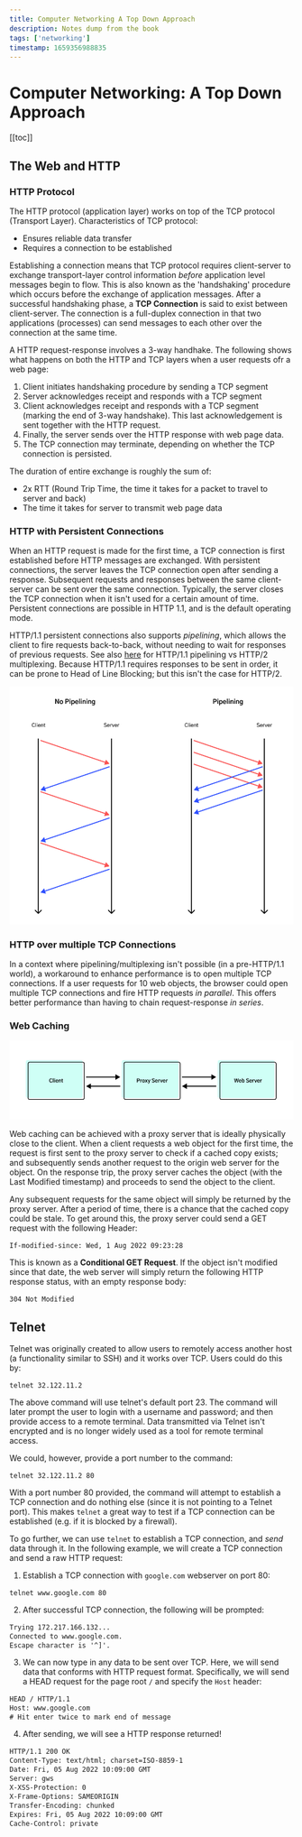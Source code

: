 ```yaml
---
title: Computer Networking A Top Down Approach
description: Notes dump from the book
tags: ['networking']
timestamp: 1659356988835
---
```


# Computer Networking: A Top Down Approach

[[toc]]

## The Web and HTTP

### HTTP Protocol

The HTTP protocol (application layer) works on top of the TCP protocol (Transport Layer). Characteristics of TCP protocol:

- Ensures reliable data transfer
- Requires a connection to be established

Establishing a connection means that TCP protocol requires client-server to exchange transport-layer control information _before_ application level messages begin to flow. This is also known as the 'handshaking' procedure which occurs before the exchange of application messages. After a successful handshaking phase, a **TCP Connection** is said to exist between client-server. The connection is a full-duplex connection in that two applications (processes) can send messages to each other over the connection at the same time.

A HTTP request-response involves a 3-way handhake. The following shows what happens on both the HTTP and TCP layers when a user requests ofr a web page:

1. Client initiates handshaking procedure by sending a TCP segment
2. Server acknowledges receipt and responds with a TCP segment
3. Client acknowledges receipt and responds with a TCP segment (marking the end of 3-way handshake). This last acknowledgement is sent together with the HTTP request.
4. Finally, the server sends over the HTTP response with web page data.
5. The TCP connection may terminate, depending on whether the TCP connection is persisted.

The duration of entire exchange is roughly the sum of:

- 2x RTT (Round Trip Time, the time it takes for a packet to travel to server and back)
- The time it takes for server to transmit web page data

### HTTP with Persistent Connections

When an HTTP request is made for the first time, a TCP connection is first established before HTTP messages are exchanged. With persistent connections, the server leaves the TCP connection open after sending a response. Subsequent requests and responses between the same client-server can be sent over the same connection. Typically, the server closes the TCP connection when it isn't used for a certain amount of time. Persistent connections are possible in HTTP 1.1, and is the default operating mode.

HTTP/1.1 persistent connections also supports _pipelining_, which allows the client to fire requests back-to-back, without needing to wait for responses of previous requests. See also [here](https://stackoverflow.com/a/36437932/5204647) for HTTP/1.1 pipelining vs HTTP/2 multiplexing. Because HTTP/1.1 requires responses to be sent in order, it can be prone to Head of Line Blocking; but this isn't the case for HTTP/2.

![HTTP Pipelining](../images/http-pipelining.png)

### HTTP over multiple TCP Connections

In a context where pipelining/multiplexing isn't possible (in a pre-HTTP/1.1 world), a workaround to enhance performance is to open multiple TCP connections. If a user requests for 10 web objects, the browser could open multiple TCP connections and fire HTTP requests _in parallel_. This offers better performance than having to chain request-response _in series_.

### Web Caching

![web-caching](../images/web-caching.png)

Web caching can be achieved with a proxy server that is ideally physically close to the client. When a client requests a web object for the first time, the request is first sent to the proxy server to check if a cached copy exists; and subsequently sends another request to the origin web server for the object. On the response trip, the proxy server caches the object (with the Last Modified timestamp) and proceeds to send the object to the client.

Any subsequent requests for the same object will simply be returned by the proxy server. After a period of time, there is a chance that the cached copy could be stale. To get around this, the proxy server could send a GET request with the following Header:

```
If-modified-since: Wed, 1 Aug 2022 09:23:28
```

This is known as a **Conditional GET Request**. If the object isn't modified since that date, the web server will simply return the following HTTP response status, with an empty response body:

```
304 Not Modified
```

## Telnet

Telnet was originally created to allow users to remotely access another host (a functionality similar to SSH) and it works over TCP. Users could do this by:

```
telnet 32.122.11.2
```

The above command will use telnet's default port 23. The command will later prompt the user to login with a username and password; and then provide access to a remote terminal. Data transmitted via Telnet isn't encrypted and is no longer widely used as a tool for remote terminal access.

We could, however, provide a port number to the command:

```
telnet 32.122.11.2 80
```

With a port number 80 provided, the command will attempt to establish a TCP connection and do nothing else (since it is not pointing to a Telnet port). This makes `telnet` a great way to test if a TCP connection can be established (e.g. if it is blocked by a firewall).

To go further, we can use `telnet` to establish a TCP connection, and _send_ data through it. In the following example, we will create a TCP connection and send a raw HTTP request:

1. Establish a TCP connection with `google.com` webserver on port 80:

```
telnet www.google.com 80
```

2. After successful TCP connection, the following will be prompted:

```
Trying 172.217.166.132...
Connected to www.google.com.
Escape character is '^]'.
```

3. We can now type in any data to be sent over TCP. Here, we will send data that conforms with HTTP request format. Specifically, we will send a HEAD request for the page root `/` and specify the `Host` header:

```
HEAD / HTTP/1.1
Host: www.google.com
# Hit enter twice to mark end of message
```

4. After sending, we will see a HTTP response returned!

```
HTTP/1.1 200 OK
Content-Type: text/html; charset=ISO-8859-1
Date: Fri, 05 Aug 2022 10:09:00 GMT
Server: gws
X-XSS-Protection: 0
X-Frame-Options: SAMEORIGIN
Transfer-Encoding: chunked
Expires: Fri, 05 Aug 2022 10:09:00 GMT
Cache-Control: private
```

<PostDate />
<PageTags />
